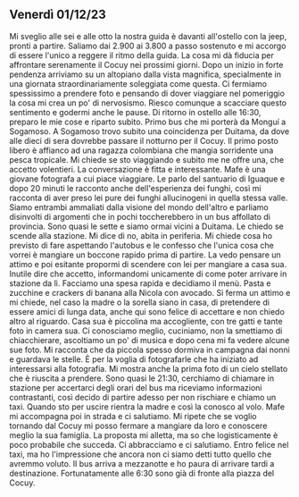 ## Venerdì 01/12/23

Mi sveglio alle sei e alle otto la nostra guida è davanti all'ostello con la jeep, pronti a partire. Saliamo dai 2.900 ai 3.800 a passo sostenuto e mi accorgo di essere l'unico a reggere il ritmo della guida. La cosa mi dà fiducia per affrontare serenamente il Cocuy nei prossimi giorni. Dopo un inizio in forte pendenza arriviamo su un altopiano dalla vista magnifica, specialmente in una giornata straordinariamente soleggiata come questa. Ci fermiamo spessissimo a prendere foto e pensando di dover viaggiare nel pomeriggio la cosa mi crea un po' di nervosismo. Riesco comunque a scacciare questo sentimento e godermi anche le pause. Di ritorno in ostello alle 16:30, preparo le mie cose e riparto subito. Primo bus che mi porterà da Monguí a Sogamoso. A Sogamoso trovo subito una coincidenza per Duitama, da dove alle dieci di sera dovrebbe passare il notturno per il Cocuy. Il primo posto libero è affianco ad una ragazza colombiana che mangia sorridente una pesca tropicale. Mi chiede se sto viaggiando e subito me ne offre una, che accetto volentieri. La conversazione è fitta e interessante. Mafe è una giovane fotografa a cui piace viaggiare. Le parlo del santuario di Iguaque e dopo 20 minuti le racconto anche dell'esperienza dei funghi, così mi racconta di aver preso lei pure dei funghi allucinogeni in quella stessa valle. Siamo entrambi ammaliati dalla visione del mondo dell'altro e parliamo disinvolti di argomenti che in pochi toccherebbero in un bus affollato di provincia. Sono quasi le sette e siamo ormai vicini a Duitama. Le chiedo se scende alla stazione. Mi dice di no, abita in periferia. Mi chiede cosa ho previsto di fare aspettando l'autobus e le confesso che l'unica cosa che vorrei è mangiare un boccone rapido prima di partire. La vedo pensare un attimo e poi esitante propormi di scendere con lei per mangiare a casa sua. Inutile dire che accetto, informandomi unicamente di come poter arrivare in stazione da lì. Facciamo una spesa rapida e decidiamo il menù. Pasta e zucchine e crackers di banana alla Nicola con avocado. Si ferma un attimo e mi chiede, nel caso la madre o la sorella siano in casa, di pretendere di essere amici di lunga data, anche qui sono felice di accettare e non chiedo altro al riguardo. Casa sua è piccolina ma accogliente, con tre gatti e tante foto in camera sua. Ci conosciamo meglio, cuciniamo, non la smettiamo di chiacchierare, ascoltiamo un po' di musica e dopo cena mi fa vedere alcune sue foto. Mi racconta che da piccola spesso dormiva in campagna dai nonni e guardava le stelle. È per la voglia di fotografarle che ha iniziato ad interessarsi alla fotografia. Mi mostra anche la prima foto di un cielo stellato che è riuscita a prendere. Sono quasi le 21:30, cerchiamo di chiamare in stazione per accertarci degli orari del bus ma riceviamo informazioni contrastanti, così decido di partire adesso per non rischiare e chiamo un taxi. Quando sto per uscire rientra la madre e così la conosco al volo. Mafe mi accompagna poi in strada e ci salutiamo. Mi ripete che se voglio tornando dal Cocuy mi posso fermare a mangiare da loro e conoscere meglio la sua famiglia. La proposta mi alletta, ma so che logisticamente è poco probabile che succeda. Ci abbracciamo e ci salutiamo. Entro felice nel taxi, ma ho l'impressione che ancora non ci siamo detti tutto quello che avremmo voluto. Il bus arriva a mezzanotte e ho paura di arrivare tardi a destinazione. Fortunatamente alle 6:30 sono già di fronte alla piazza del Cocuy.

